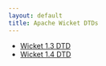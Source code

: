 ```yaml
---
layout: default
title: Apache Wicket DTDs
---
```


* [Wicket 1.3 DTD](wicket-xhtml1.3-strict.dtd)
* [Wicket 1.4 DTD](wicket-xhtml1.4-strict.dtd)
